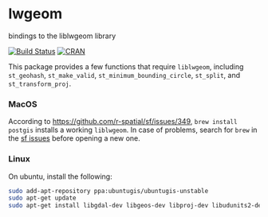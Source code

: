 # lwgeom
bindings to the liblwgeom library

[![Build Status](https://travis-ci.org/r-spatial/lwgeom.png?branch=master)](https://travis-ci.org/r-spatial/lwgeom)
[![CRAN](http://www.r-pkg.org/badges/version/lwgeom)](https://cran.r-project.org/package=lwgeom)


This package provides a few functions that require `liblwgeom`, including 
`st_geohash`,
`st_make_valid`, 
`st_minimum_bounding_circle`,
`st_split`, and
`st_transform_proj`.

### MacOS

According to https://github.com/r-spatial/sf/issues/349, `brew
install postgis` installs a working `liblwgeom`. In case of problems,
search for `brew` in the [sf issues](https://github.com/sf/issues)
before opening a new one.

### Linux

On ubuntu, install the following:

```sh
sudo add-apt-repository ppa:ubuntugis/ubuntugis-unstable
sudo apt-get update
sudo apt-get install libgdal-dev libgeos-dev libproj-dev libudunits2-dev liblwgeom-dev
```
